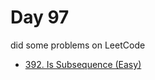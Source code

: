 # Day 97

did some problems on LeetCode

- [392. Is Subsequence (Easy)](https://leetcode.com/problems/is-subsequence/description/)
